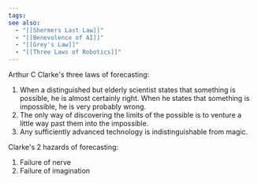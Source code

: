```yaml
---
tags: 
see also:
  - "[[Shermers Last Law]]"
  - "[[Benevolence of AI]]"
  - "[[Grey's Law]]"
  - "[[Three Laws of Robotics]]"
---
```

Arthur C Clarke's three laws of forecasting:

1.  When a distinguished but elderly scientist states that something is possible, he is almost certainly right. When he states that something is impossible, he is very probably wrong.
2.  The only way of discovering the limits of the possible is to venture a little way past them into the impossible.
3.  Any sufficiently advanced technology is indistinguishable from magic.

Clarke's 2 hazards of forecasting:

1.  Failure of nerve
2.  Failure of imagination
